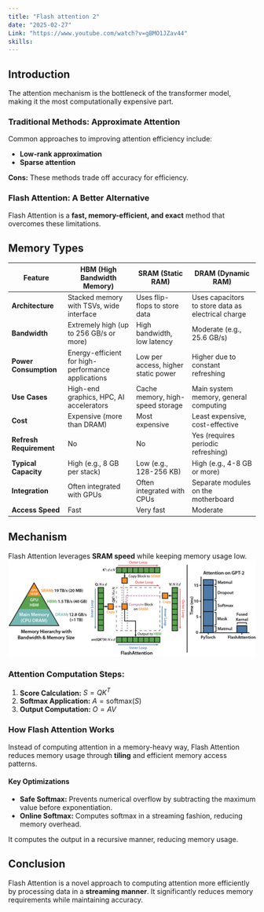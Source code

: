```yaml
---
title: "Flash attention 2"
date: "2025-02-27"
Link: "https://www.youtube.com/watch?v=gBMO1JZav44"
skills: 
---
```


## Introduction  

The attention mechanism is the bottleneck of the transformer model, making it the most computationally expensive part.  

### Traditional Methods: Approximate Attention  
Common approaches to improving attention efficiency include:  
- **Low-rank approximation**  
- **Sparse attention**  

**Cons:** These methods trade off accuracy for efficiency.  

### Flash Attention: A Better Alternative  
Flash Attention is a **fast, memory-efficient, and exact** method that overcomes these limitations.  

## Memory Types  

| Feature              | HBM (High Bandwidth Memory)         | SRAM (Static RAM)           | DRAM (Dynamic RAM)          |
|----------------------|----------------------------------|----------------------------|----------------------------|
| **Architecture**     | Stacked memory with TSVs, wide interface | Uses flip-flops to store data  | Uses capacitors to store data as electrical charge |
| **Bandwidth**       | Extremely high (up to 256 GB/s or more) | High bandwidth, low latency | Moderate (e.g., 25.6 GB/s) |
| **Power Consumption** | Energy-efficient for high-performance applications | Low per access, higher static power | Higher due to constant refreshing |
| **Use Cases**       | High-end graphics, HPC, AI accelerators | Cache memory, high-speed storage | Main system memory, general computing |
| **Cost**            | Expensive (more than DRAM)         | Most expensive               | Least expensive, cost-effective |
| **Refresh Requirement** | No                              | No                          | Yes (requires periodic refreshing) |
| **Typical Capacity** | High (e.g., 8 GB per stack)       | Low (e.g., 128-256 KB)       | High (e.g., 4-8 GB or more) |
| **Integration**      | Often integrated with GPUs        | Often integrated with CPUs   | Separate modules on the motherboard |
| **Access Speed**    | Fast                               | Very fast                   | Moderate |

## Mechanism
Flash Attention leverages **SRAM speed** while keeping memory usage low.
![Flash attention](images/flashattn_banner.jpg)


### Attention Computation Steps:  
1. **Score Calculation:** $S = QK^T$
2. **Softmax Application:** $A = \text{softmax}(S)$  
3. **Output Computation:** $O = AV$

### How Flash Attention Works  
Instead of computing attention in a memory-heavy way, Flash Attention reduces memory usage through **tiling** and efficient memory access patterns.  

#### Key Optimizations  
- **Safe Softmax:** Prevents numerical overflow by subtracting the maximum value before exponentiation.  
- **Online Softmax:** Computes softmax in a streaming fashion, reducing memory overhead.

It computes the output in a recursive manner, reducing memory usage.

## Conclusion  

Flash Attention is a novel approach to computing attention more efficiently by processing data in a **streaming manner**. It significantly reduces memory requirements while maintaining accuracy.  